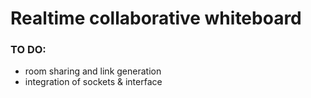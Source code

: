 # Realtime collaborative whiteboard

### TO DO:
- room sharing and link generation
- integration of sockets & interface
